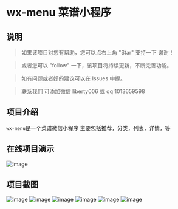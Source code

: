 # wx-menu 菜谱小程序

## 说明

> 如果该项目对您有帮助，您可以点右上角 "Star" 支持一下 谢谢！

> 或者您可以 "follow" 一下，该项目将持续更新，不断完善功能。

> 如有问题或者好的建议可以在 Issues 中提。

> 联系我们 可添加微信 liberty006 或 qq 1013659598


## 项目介绍

`wx-menu`是一个菜谱微信小程序
主要包括推荐，分类，列表，详情，等

## 在线项目演示

![image](gitimage/qrcode.jpg)

## 项目截图
![image](gitimage/1.jpg)
![image](gitimage/2.jpg)
![image](gitimage/3.jpg)
![image](gitimage/4.jpg)
![image](gitimage/5.jpg)
![image](gitimage/6.jpg)